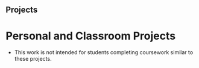 ## Projects
# Personal and Classroom Projects
- This work is not intended for students completing coursework similar to these projects.
